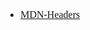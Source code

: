 <font face="Simsun" size=3>

- [MDN-Headers](https://developer.mozilla.org/zh-CN/docs/Web/HTTP/Headers)

</font>